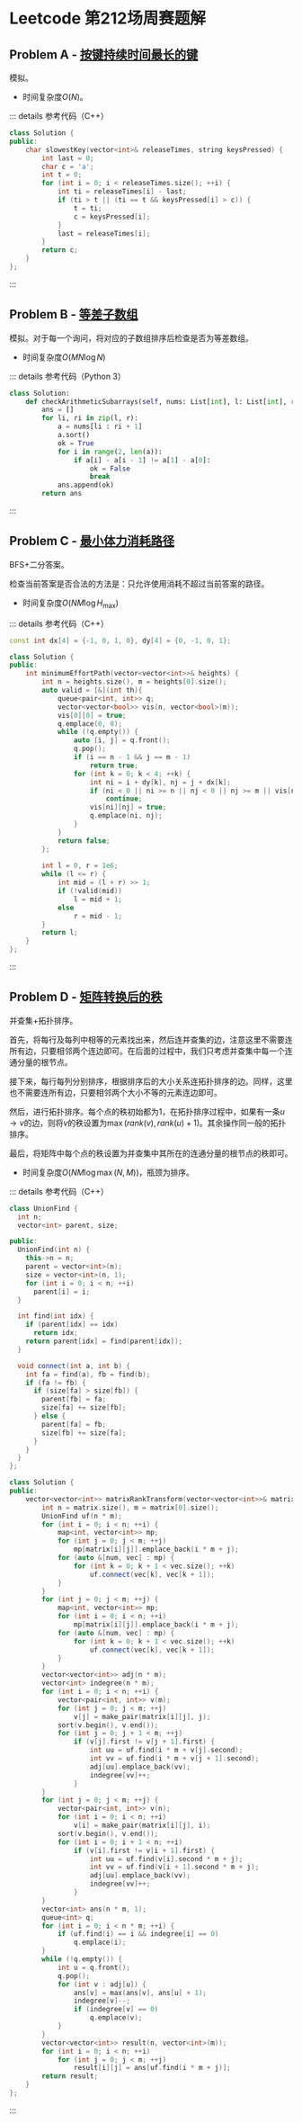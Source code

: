 # Leetcode 第212场周赛题解

## Problem A - [按键持续时间最长的键](https://leetcode-cn.com/problems/slowest-key/)

模拟。

- 时间复杂度$O(N)$。

::: details 参考代码（C++）

```cpp
class Solution {
public:
    char slowestKey(vector<int>& releaseTimes, string keysPressed) {
        int last = 0;
        char c = 'a';
        int t = 0;
        for (int i = 0; i < releaseTimes.size(); ++i) {
            int ti = releaseTimes[i] - last;
            if (ti > t || (ti == t && keysPressed[i] > c)) {
                t = ti;
                c = keysPressed[i];
            }
            last = releaseTimes[i];
        }
        return c;
    }
};
```

:::

## Problem B - [等差子数组](https://leetcode-cn.com/problems/arithmetic-subarrays/)

模拟。对于每一个询问，将对应的子数组排序后检查是否为等差数组。

- 时间复杂度$O(MN\log N)$

::: details 参考代码（Python 3）

```python
class Solution:
    def checkArithmeticSubarrays(self, nums: List[int], l: List[int], r: List[int]) -> List[bool]:
        ans = []
        for li, ri in zip(l, r):
            a = nums[li : ri + 1]
            a.sort()
            ok = True
            for i in range(2, len(a)):
                if a[i] - a[i - 1] != a[1] - a[0]:
                    ok = False
                    break
            ans.append(ok)
        return ans
```

:::

## Problem C - [最小体力消耗路径](https://leetcode-cn.com/problems/path-with-minimum-effort/)

BFS+二分答案。

检查当前答案是否合法的方法是：只允许使用消耗不超过当前答案的路径。

- 时间复杂度$O(NM\log H_\text{max})$

::: details 参考代码（C++）

```cpp
const int dx[4] = {-1, 0, 1, 0}, dy[4] = {0, -1, 0, 1};

class Solution {
public:
    int minimumEffortPath(vector<vector<int>>& heights) {
        int n = heights.size(), m = heights[0].size();
        auto valid = [&](int th){
            queue<pair<int, int>> q;
            vector<vector<bool>> vis(n, vector<bool>(m));
            vis[0][0] = true;
            q.emplace(0, 0);
            while (!q.empty()) {
                auto [i, j] = q.front();
                q.pop();
                if (i == n - 1 && j == m - 1)
                    return true;
                for (int k = 0; k < 4; ++k) {
                    int ni = i + dy[k], nj = j + dx[k];
                    if (ni < 0 || ni >= n || nj < 0 || nj >= m || vis[ni][nj] || abs(heights[ni][nj] - heights[i][j]) > th)
                        continue;
                    vis[ni][nj] = true;
                    q.emplace(ni, nj);
                }
            }
            return false;
        };
        
        int l = 0, r = 1e6;
        while (l <= r) {
            int mid = (l + r) >> 1;
            if (!valid(mid))
                l = mid + 1;
            else
                r = mid - 1;
        }
        return l;
    }
};
```

:::

## Problem D - [矩阵转换后的秩](https://leetcode-cn.com/problems/rank-transform-of-a-matrix/)

并查集+拓扑排序。

首先，将每行及每列中相等的元素找出来，然后连并查集的边，注意这里不需要连所有边，只要相邻两个连边即可。在后面的过程中，我们只考虑并查集中每一个连通分量的根节点。

接下来，每行每列分别排序，根据排序后的大小关系连拓扑排序的边。同样，这里也不需要连所有边，只要相邻两个大小不等的元素连边即可。

然后，进行拓扑排序。每个点的秩初始都为$1$，在拓扑排序过程中，如果有一条$u\to v$的边，则将$v$的秩设置为$\max(rank(v), rank(u)+1)$。其余操作同一般的拓扑排序。

最后，将矩阵中每个点的秩设置为并查集中其所在的连通分量的根节点的秩即可。

- 时间复杂度$O(NM\log\max(N,M))$，瓶颈为排序。

::: details 参考代码（C++）

```cpp
class UnionFind {
  int n;
  vector<int> parent, size;

public:
  UnionFind(int n) {
    this->n = n;
    parent = vector<int>(n);
    size = vector<int>(n, 1);
    for (int i = 0; i < n; ++i)
      parent[i] = i;
  }

  int find(int idx) {
    if (parent[idx] == idx)
      return idx;
    return parent[idx] = find(parent[idx]);
  }

  void connect(int a, int b) {
    int fa = find(a), fb = find(b);
    if (fa != fb) {
      if (size[fa] > size[fb]) {
        parent[fb] = fa;
        size[fa] += size[fb];
      } else {
        parent[fa] = fb;
        size[fb] += size[fa];
      }
    }
  }
};

class Solution {
public:
    vector<vector<int>> matrixRankTransform(vector<vector<int>>& matrix) {
        int n = matrix.size(), m = matrix[0].size();
        UnionFind uf(n * m);
        for (int i = 0; i < n; ++i) {
            map<int, vector<int>> mp;
            for (int j = 0; j < m; ++j)
                mp[matrix[i][j]].emplace_back(i * m + j);
            for (auto &[num, vec] : mp) {
                for (int k = 0; k + 1 < vec.size(); ++k)
                    uf.connect(vec[k], vec[k + 1]);
            }
        }
        for (int j = 0; j < m; ++j) {
            map<int, vector<int>> mp;
            for (int i = 0; i < n; ++i)
                mp[matrix[i][j]].emplace_back(i * m + j);
            for (auto &[num, vec] : mp) {
                for (int k = 0; k + 1 < vec.size(); ++k)
                    uf.connect(vec[k], vec[k + 1]);
            }
        }
        vector<vector<int>> adj(n * m);
        vector<int> indegree(n * m);
        for (int i = 0; i < n; ++i) {
            vector<pair<int, int>> v(m);
            for (int j = 0; j < m; ++j)
                v[j] = make_pair(matrix[i][j], j);
            sort(v.begin(), v.end());
            for (int j = 0; j + 1 < m; ++j)
                if (v[j].first != v[j + 1].first) {
                    int uu = uf.find(i * m + v[j].second);
                    int vv = uf.find(i * m + v[j + 1].second);
                    adj[uu].emplace_back(vv);
                    indegree[vv]++;
                }
        }
        for (int j = 0; j < m; ++j) {
            vector<pair<int, int>> v(n);
            for (int i = 0; i < n; ++i)
                v[i] = make_pair(matrix[i][j], i);
            sort(v.begin(), v.end());
            for (int i = 0; i + 1 < n; ++i)
                if (v[i].first != v[i + 1].first) {
                    int uu = uf.find(v[i].second * m + j);
                    int vv = uf.find(v[i + 1].second * m + j);
                    adj[uu].emplace_back(vv);
                    indegree[vv]++;
                }
        }
        vector<int> ans(n * m, 1);
        queue<int> q;
        for (int i = 0; i < n * m; ++i) {
            if (uf.find(i) == i && indegree[i] == 0)
                q.emplace(i);
        }
        while (!q.empty()) {
            int u = q.front();
            q.pop();
            for (int v : adj[u]) {
                ans[v] = max(ans[v], ans[u] + 1);
                indegree[v]--;
                if (indegree[v] == 0)
                    q.emplace(v);
            }
        }
        vector<vector<int>> result(n, vector<int>(m));
        for (int i = 0; i < n; ++i)
            for (int j = 0; j < m; ++j)
                result[i][j] = ans[uf.find(i * m + j)];
        return result;
    }
};
```

:::

<Utterances />
